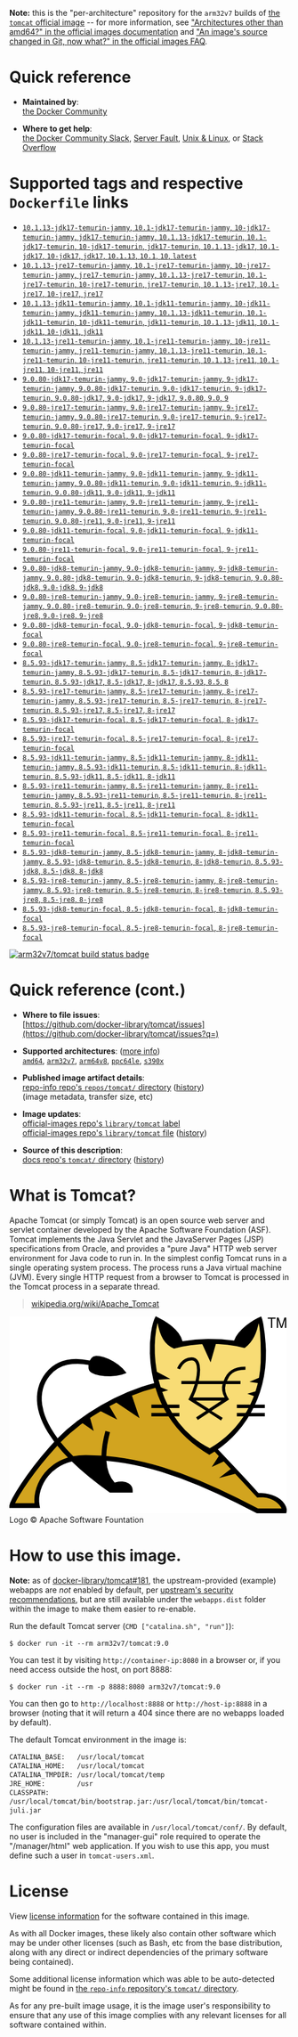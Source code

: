 <!--

********************************************************************************

WARNING:

    DO NOT EDIT "tomcat/README.md"

    IT IS AUTO-GENERATED

    (from the other files in "tomcat/" combined with a set of templates)

********************************************************************************

-->

**Note:** this is the "per-architecture" repository for the `arm32v7` builds of [the `tomcat` official image](https://hub.docker.com/_/tomcat) -- for more information, see ["Architectures other than amd64?" in the official images documentation](https://github.com/docker-library/official-images#architectures-other-than-amd64) and ["An image's source changed in Git, now what?" in the official images FAQ](https://github.com/docker-library/faq#an-images-source-changed-in-git-now-what).

# Quick reference

-	**Maintained by**:  
	[the Docker Community](https://github.com/docker-library/tomcat)

-	**Where to get help**:  
	[the Docker Community Slack](https://dockr.ly/comm-slack), [Server Fault](https://serverfault.com/help/on-topic), [Unix & Linux](https://unix.stackexchange.com/help/on-topic), or [Stack Overflow](https://stackoverflow.com/help/on-topic)

# Supported tags and respective `Dockerfile` links

-	[`10.1.13-jdk17-temurin-jammy`, `10.1-jdk17-temurin-jammy`, `10-jdk17-temurin-jammy`, `jdk17-temurin-jammy`, `10.1.13-jdk17-temurin`, `10.1-jdk17-temurin`, `10-jdk17-temurin`, `jdk17-temurin`, `10.1.13-jdk17`, `10.1-jdk17`, `10-jdk17`, `jdk17`, `10.1.13`, `10.1`, `10`, `latest`](https://github.com/docker-library/tomcat/blob/4505ae69aa030beba88a68fe410866ee375a8fc0/10.1/jdk17/temurin-jammy/Dockerfile)
-	[`10.1.13-jre17-temurin-jammy`, `10.1-jre17-temurin-jammy`, `10-jre17-temurin-jammy`, `jre17-temurin-jammy`, `10.1.13-jre17-temurin`, `10.1-jre17-temurin`, `10-jre17-temurin`, `jre17-temurin`, `10.1.13-jre17`, `10.1-jre17`, `10-jre17`, `jre17`](https://github.com/docker-library/tomcat/blob/4505ae69aa030beba88a68fe410866ee375a8fc0/10.1/jre17/temurin-jammy/Dockerfile)
-	[`10.1.13-jdk11-temurin-jammy`, `10.1-jdk11-temurin-jammy`, `10-jdk11-temurin-jammy`, `jdk11-temurin-jammy`, `10.1.13-jdk11-temurin`, `10.1-jdk11-temurin`, `10-jdk11-temurin`, `jdk11-temurin`, `10.1.13-jdk11`, `10.1-jdk11`, `10-jdk11`, `jdk11`](https://github.com/docker-library/tomcat/blob/4505ae69aa030beba88a68fe410866ee375a8fc0/10.1/jdk11/temurin-jammy/Dockerfile)
-	[`10.1.13-jre11-temurin-jammy`, `10.1-jre11-temurin-jammy`, `10-jre11-temurin-jammy`, `jre11-temurin-jammy`, `10.1.13-jre11-temurin`, `10.1-jre11-temurin`, `10-jre11-temurin`, `jre11-temurin`, `10.1.13-jre11`, `10.1-jre11`, `10-jre11`, `jre11`](https://github.com/docker-library/tomcat/blob/4505ae69aa030beba88a68fe410866ee375a8fc0/10.1/jre11/temurin-jammy/Dockerfile)
-	[`9.0.80-jdk17-temurin-jammy`, `9.0-jdk17-temurin-jammy`, `9-jdk17-temurin-jammy`, `9.0.80-jdk17-temurin`, `9.0-jdk17-temurin`, `9-jdk17-temurin`, `9.0.80-jdk17`, `9.0-jdk17`, `9-jdk17`, `9.0.80`, `9.0`, `9`](https://github.com/docker-library/tomcat/blob/ad1ce61765fcc0421e91cf8ee0370c79eeaa7d79/9.0/jdk17/temurin-jammy/Dockerfile)
-	[`9.0.80-jre17-temurin-jammy`, `9.0-jre17-temurin-jammy`, `9-jre17-temurin-jammy`, `9.0.80-jre17-temurin`, `9.0-jre17-temurin`, `9-jre17-temurin`, `9.0.80-jre17`, `9.0-jre17`, `9-jre17`](https://github.com/docker-library/tomcat/blob/ad1ce61765fcc0421e91cf8ee0370c79eeaa7d79/9.0/jre17/temurin-jammy/Dockerfile)
-	[`9.0.80-jdk17-temurin-focal`, `9.0-jdk17-temurin-focal`, `9-jdk17-temurin-focal`](https://github.com/docker-library/tomcat/blob/ad1ce61765fcc0421e91cf8ee0370c79eeaa7d79/9.0/jdk17/temurin-focal/Dockerfile)
-	[`9.0.80-jre17-temurin-focal`, `9.0-jre17-temurin-focal`, `9-jre17-temurin-focal`](https://github.com/docker-library/tomcat/blob/ad1ce61765fcc0421e91cf8ee0370c79eeaa7d79/9.0/jre17/temurin-focal/Dockerfile)
-	[`9.0.80-jdk11-temurin-jammy`, `9.0-jdk11-temurin-jammy`, `9-jdk11-temurin-jammy`, `9.0.80-jdk11-temurin`, `9.0-jdk11-temurin`, `9-jdk11-temurin`, `9.0.80-jdk11`, `9.0-jdk11`, `9-jdk11`](https://github.com/docker-library/tomcat/blob/ad1ce61765fcc0421e91cf8ee0370c79eeaa7d79/9.0/jdk11/temurin-jammy/Dockerfile)
-	[`9.0.80-jre11-temurin-jammy`, `9.0-jre11-temurin-jammy`, `9-jre11-temurin-jammy`, `9.0.80-jre11-temurin`, `9.0-jre11-temurin`, `9-jre11-temurin`, `9.0.80-jre11`, `9.0-jre11`, `9-jre11`](https://github.com/docker-library/tomcat/blob/ad1ce61765fcc0421e91cf8ee0370c79eeaa7d79/9.0/jre11/temurin-jammy/Dockerfile)
-	[`9.0.80-jdk11-temurin-focal`, `9.0-jdk11-temurin-focal`, `9-jdk11-temurin-focal`](https://github.com/docker-library/tomcat/blob/ad1ce61765fcc0421e91cf8ee0370c79eeaa7d79/9.0/jdk11/temurin-focal/Dockerfile)
-	[`9.0.80-jre11-temurin-focal`, `9.0-jre11-temurin-focal`, `9-jre11-temurin-focal`](https://github.com/docker-library/tomcat/blob/ad1ce61765fcc0421e91cf8ee0370c79eeaa7d79/9.0/jre11/temurin-focal/Dockerfile)
-	[`9.0.80-jdk8-temurin-jammy`, `9.0-jdk8-temurin-jammy`, `9-jdk8-temurin-jammy`, `9.0.80-jdk8-temurin`, `9.0-jdk8-temurin`, `9-jdk8-temurin`, `9.0.80-jdk8`, `9.0-jdk8`, `9-jdk8`](https://github.com/docker-library/tomcat/blob/ad1ce61765fcc0421e91cf8ee0370c79eeaa7d79/9.0/jdk8/temurin-jammy/Dockerfile)
-	[`9.0.80-jre8-temurin-jammy`, `9.0-jre8-temurin-jammy`, `9-jre8-temurin-jammy`, `9.0.80-jre8-temurin`, `9.0-jre8-temurin`, `9-jre8-temurin`, `9.0.80-jre8`, `9.0-jre8`, `9-jre8`](https://github.com/docker-library/tomcat/blob/ad1ce61765fcc0421e91cf8ee0370c79eeaa7d79/9.0/jre8/temurin-jammy/Dockerfile)
-	[`9.0.80-jdk8-temurin-focal`, `9.0-jdk8-temurin-focal`, `9-jdk8-temurin-focal`](https://github.com/docker-library/tomcat/blob/ad1ce61765fcc0421e91cf8ee0370c79eeaa7d79/9.0/jdk8/temurin-focal/Dockerfile)
-	[`9.0.80-jre8-temurin-focal`, `9.0-jre8-temurin-focal`, `9-jre8-temurin-focal`](https://github.com/docker-library/tomcat/blob/ad1ce61765fcc0421e91cf8ee0370c79eeaa7d79/9.0/jre8/temurin-focal/Dockerfile)
-	[`8.5.93-jdk17-temurin-jammy`, `8.5-jdk17-temurin-jammy`, `8-jdk17-temurin-jammy`, `8.5.93-jdk17-temurin`, `8.5-jdk17-temurin`, `8-jdk17-temurin`, `8.5.93-jdk17`, `8.5-jdk17`, `8-jdk17`, `8.5.93`, `8.5`, `8`](https://github.com/docker-library/tomcat/blob/faaf983ea7148aa8697d9adb6b24d1d0f9e5e1a7/8.5/jdk17/temurin-jammy/Dockerfile)
-	[`8.5.93-jre17-temurin-jammy`, `8.5-jre17-temurin-jammy`, `8-jre17-temurin-jammy`, `8.5.93-jre17-temurin`, `8.5-jre17-temurin`, `8-jre17-temurin`, `8.5.93-jre17`, `8.5-jre17`, `8-jre17`](https://github.com/docker-library/tomcat/blob/faaf983ea7148aa8697d9adb6b24d1d0f9e5e1a7/8.5/jre17/temurin-jammy/Dockerfile)
-	[`8.5.93-jdk17-temurin-focal`, `8.5-jdk17-temurin-focal`, `8-jdk17-temurin-focal`](https://github.com/docker-library/tomcat/blob/faaf983ea7148aa8697d9adb6b24d1d0f9e5e1a7/8.5/jdk17/temurin-focal/Dockerfile)
-	[`8.5.93-jre17-temurin-focal`, `8.5-jre17-temurin-focal`, `8-jre17-temurin-focal`](https://github.com/docker-library/tomcat/blob/faaf983ea7148aa8697d9adb6b24d1d0f9e5e1a7/8.5/jre17/temurin-focal/Dockerfile)
-	[`8.5.93-jdk11-temurin-jammy`, `8.5-jdk11-temurin-jammy`, `8-jdk11-temurin-jammy`, `8.5.93-jdk11-temurin`, `8.5-jdk11-temurin`, `8-jdk11-temurin`, `8.5.93-jdk11`, `8.5-jdk11`, `8-jdk11`](https://github.com/docker-library/tomcat/blob/faaf983ea7148aa8697d9adb6b24d1d0f9e5e1a7/8.5/jdk11/temurin-jammy/Dockerfile)
-	[`8.5.93-jre11-temurin-jammy`, `8.5-jre11-temurin-jammy`, `8-jre11-temurin-jammy`, `8.5.93-jre11-temurin`, `8.5-jre11-temurin`, `8-jre11-temurin`, `8.5.93-jre11`, `8.5-jre11`, `8-jre11`](https://github.com/docker-library/tomcat/blob/faaf983ea7148aa8697d9adb6b24d1d0f9e5e1a7/8.5/jre11/temurin-jammy/Dockerfile)
-	[`8.5.93-jdk11-temurin-focal`, `8.5-jdk11-temurin-focal`, `8-jdk11-temurin-focal`](https://github.com/docker-library/tomcat/blob/faaf983ea7148aa8697d9adb6b24d1d0f9e5e1a7/8.5/jdk11/temurin-focal/Dockerfile)
-	[`8.5.93-jre11-temurin-focal`, `8.5-jre11-temurin-focal`, `8-jre11-temurin-focal`](https://github.com/docker-library/tomcat/blob/faaf983ea7148aa8697d9adb6b24d1d0f9e5e1a7/8.5/jre11/temurin-focal/Dockerfile)
-	[`8.5.93-jdk8-temurin-jammy`, `8.5-jdk8-temurin-jammy`, `8-jdk8-temurin-jammy`, `8.5.93-jdk8-temurin`, `8.5-jdk8-temurin`, `8-jdk8-temurin`, `8.5.93-jdk8`, `8.5-jdk8`, `8-jdk8`](https://github.com/docker-library/tomcat/blob/faaf983ea7148aa8697d9adb6b24d1d0f9e5e1a7/8.5/jdk8/temurin-jammy/Dockerfile)
-	[`8.5.93-jre8-temurin-jammy`, `8.5-jre8-temurin-jammy`, `8-jre8-temurin-jammy`, `8.5.93-jre8-temurin`, `8.5-jre8-temurin`, `8-jre8-temurin`, `8.5.93-jre8`, `8.5-jre8`, `8-jre8`](https://github.com/docker-library/tomcat/blob/faaf983ea7148aa8697d9adb6b24d1d0f9e5e1a7/8.5/jre8/temurin-jammy/Dockerfile)
-	[`8.5.93-jdk8-temurin-focal`, `8.5-jdk8-temurin-focal`, `8-jdk8-temurin-focal`](https://github.com/docker-library/tomcat/blob/faaf983ea7148aa8697d9adb6b24d1d0f9e5e1a7/8.5/jdk8/temurin-focal/Dockerfile)
-	[`8.5.93-jre8-temurin-focal`, `8.5-jre8-temurin-focal`, `8-jre8-temurin-focal`](https://github.com/docker-library/tomcat/blob/faaf983ea7148aa8697d9adb6b24d1d0f9e5e1a7/8.5/jre8/temurin-focal/Dockerfile)

[![arm32v7/tomcat build status badge](https://img.shields.io/jenkins/s/https/doi-janky.infosiftr.net/job/multiarch/job/arm32v7/job/tomcat.svg?label=arm32v7/tomcat%20%20build%20job)](https://doi-janky.infosiftr.net/job/multiarch/job/arm32v7/job/tomcat/)

# Quick reference (cont.)

-	**Where to file issues**:  
	[https://github.com/docker-library/tomcat/issues](https://github.com/docker-library/tomcat/issues?q=)

-	**Supported architectures**: ([more info](https://github.com/docker-library/official-images#architectures-other-than-amd64))  
	[`amd64`](https://hub.docker.com/r/amd64/tomcat/), [`arm32v7`](https://hub.docker.com/r/arm32v7/tomcat/), [`arm64v8`](https://hub.docker.com/r/arm64v8/tomcat/), [`ppc64le`](https://hub.docker.com/r/ppc64le/tomcat/), [`s390x`](https://hub.docker.com/r/s390x/tomcat/)

-	**Published image artifact details**:  
	[repo-info repo's `repos/tomcat/` directory](https://github.com/docker-library/repo-info/blob/master/repos/tomcat) ([history](https://github.com/docker-library/repo-info/commits/master/repos/tomcat))  
	(image metadata, transfer size, etc)

-	**Image updates**:  
	[official-images repo's `library/tomcat` label](https://github.com/docker-library/official-images/issues?q=label%3Alibrary%2Ftomcat)  
	[official-images repo's `library/tomcat` file](https://github.com/docker-library/official-images/blob/master/library/tomcat) ([history](https://github.com/docker-library/official-images/commits/master/library/tomcat))

-	**Source of this description**:  
	[docs repo's `tomcat/` directory](https://github.com/docker-library/docs/tree/master/tomcat) ([history](https://github.com/docker-library/docs/commits/master/tomcat))

# What is Tomcat?

Apache Tomcat (or simply Tomcat) is an open source web server and servlet container developed by the Apache Software Foundation (ASF). Tomcat implements the Java Servlet and the JavaServer Pages (JSP) specifications from Oracle, and provides a "pure Java" HTTP web server environment for Java code to run in. In the simplest config Tomcat runs in a single operating system process. The process runs a Java virtual machine (JVM). Every single HTTP request from a browser to Tomcat is processed in the Tomcat process in a separate thread.

> [wikipedia.org/wiki/Apache_Tomcat](https://en.wikipedia.org/wiki/Apache_Tomcat)

![logo](https://raw.githubusercontent.com/docker-library/docs/8e31eb93a02d504d0cfe1da435aa31b377fc627d/tomcat/logo.png)Logo &copy; Apache Software Fountation

# How to use this image.

**Note:** as of [docker-library/tomcat#181](https://github.com/docker-library/tomcat/pull/181), the upstream-provided (example) webapps are *not* enabled by default, per [upstream's security recommendations](https://tomcat.apache.org/tomcat-9.0-doc/security-howto.html#Default_web_applications), but are still available under the `webapps.dist` folder within the image to make them easier to re-enable.

Run the default Tomcat server (`CMD ["catalina.sh", "run"]`):

```console
$ docker run -it --rm arm32v7/tomcat:9.0
```

You can test it by visiting `http://container-ip:8080` in a browser or, if you need access outside the host, on port 8888:

```console
$ docker run -it --rm -p 8888:8080 arm32v7/tomcat:9.0
```

You can then go to `http://localhost:8888` or `http://host-ip:8888` in a browser (noting that it will return a 404 since there are no webapps loaded by default).

The default Tomcat environment in the image is:

	CATALINA_BASE:   /usr/local/tomcat
	CATALINA_HOME:   /usr/local/tomcat
	CATALINA_TMPDIR: /usr/local/tomcat/temp
	JRE_HOME:        /usr
	CLASSPATH:       /usr/local/tomcat/bin/bootstrap.jar:/usr/local/tomcat/bin/tomcat-juli.jar

The configuration files are available in `/usr/local/tomcat/conf/`. By default, no user is included in the "manager-gui" role required to operate the "/manager/html" web application. If you wish to use this app, you must define such a user in `tomcat-users.xml`.

# License

View [license information](https://www.apache.org/licenses/LICENSE-2.0) for the software contained in this image.

As with all Docker images, these likely also contain other software which may be under other licenses (such as Bash, etc from the base distribution, along with any direct or indirect dependencies of the primary software being contained).

Some additional license information which was able to be auto-detected might be found in [the `repo-info` repository's `tomcat/` directory](https://github.com/docker-library/repo-info/tree/master/repos/tomcat).

As for any pre-built image usage, it is the image user's responsibility to ensure that any use of this image complies with any relevant licenses for all software contained within.
